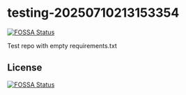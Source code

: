 # testing-20250710213153354
[![FOSSA Status](https://app.fossa.com/api/projects/git%2Bgithub.com%2Fkirogum%2Ftesting-20250710213153354.svg?type=shield)](https://app.fossa.com/projects/git%2Bgithub.com%2Fkirogum%2Ftesting-20250710213153354?ref=badge_shield)

Test repo with empty requirements.txt


## License
[![FOSSA Status](https://app.fossa.com/api/projects/git%2Bgithub.com%2Fkirogum%2Ftesting-20250710213153354.svg?type=large)](https://app.fossa.com/projects/git%2Bgithub.com%2Fkirogum%2Ftesting-20250710213153354?ref=badge_large)